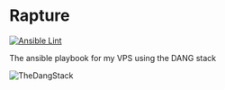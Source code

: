 # Rapture

[![Ansible Lint](https://github.com/port19x/rapture/actions/workflows/ansible-lint.yml/badge.svg)](https://github.com/port19x/rapture/actions/workflows/ansible-lint.yml)

The ansible playbook for my VPS using the DANG stack

![TheDangStack](https://github.com/port19x/rapture/assets/82055622/3fcb866e-0c4d-4ac0-8853-dbcfe8d20824)
